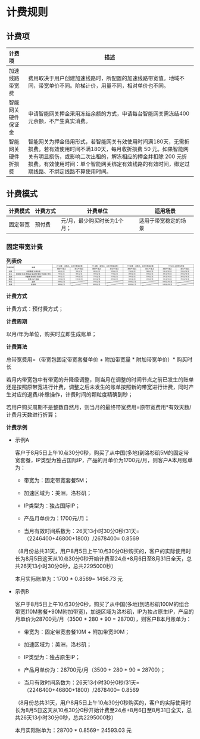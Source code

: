 # **计费规则**

## **计费项**

| 计费项             | 描述                                                         |
| :----------------- | ------------------------------------------------------------ |
| 加速线路带宽费     | 费用取决于用户创建加速线路时，所配置的加速线路带宽值。地域不同，带宽单价不同。阶梯计价，用量不同，相对单价也不同。 |
| 智能网关硬件保证金 | 申请智能网关押金采用冻结余额的方式，申请每台智能网关需冻结400元余额，不产生真实消费。 |
| 智能网关硬件折损费 | 智能网关为押金借用形式，若智能网关有效使用时间满180天，无需折损费。若有效使用时间不满180天，每月收折损费 50 元。如果智能网关有明显损伤，或影响二次出租的，解冻相应的押金并扣除 200 元折损费。有效使用时间：单个智能网关绑定有效线路的有效时间，绑定过期线路、不绑定线路不算使用时间。 |

## **计费模式**

| 计费模式 | 计费方式 | 计费单位                     | 适用场景             |
| :------- | -------- | ---------------------------- | -------------------- |
| 固定带宽 | 预付费   | 元/月，最少购买时长为1个月； | 适用于带宽稳定的场景 |

### **固定带宽计费**

**列表价**
![charge1](/images/charge1.png)

**计费方式** 

计费方式：预付费方式；

**计费周期**

以月/年为单位，购买时立即生成账单；

**计费算法**

总带宽费用=（带宽包固定带宽套餐单价 +  附加带宽量 * 附加带宽单价）* 购买时长

若月内带宽包中有带宽的升降级调整，则当月在调整的时间节点之前已发生的账单还是按照原带宽进行计费，调整之后未发生的账单按照新的带宽进行计费，同时产生对应的退费/补缴操作，计费时间的颗粒度精确到秒；

若用户购买周期不是整数自然月，则当月的最终带宽费用=原带宽费用*有效天数/计费月天数进行折算；

**计费示例**

* 示例A

    客户于8月5日上午10点30分0秒，购买了从中国(多地)到洛杉矶5M的固定带宽套餐，IP类型为独占国际IP，产品的月单价为1700元/月，则客户A本月账单为：
    
    * 带宽为：固定带宽套餐5M；    
    
    * 加速区域为：美洲，洛杉矶；
    
    * IP类型为：独占国际IP；
    
    * 产品月单价为：1700元/月；     
    
    * 当月有效时间系数为：26天13小时30分0秒/31天=（2246400+46800+1800）/2678400= 0.8569  
    
    （8月份总共31天，用户8月5日上午10点30分0秒购买的，客户的实际使用时长为8月5日这天从10点30分0秒开始计费至24点+8月6日至8月31日全天，总共26天13小时30分0秒，总共2295000秒）
    
    本月实际账单为：1700 * 0.8569= 1456.73 元



* 示例B

    客户于8月5日上午10点30分0秒，购买了从中国(多地)到洛杉矶100M的组合带宽(10M套餐+90M附加带宽)，加速区域为洛杉矶，IP为独占原生IP，产品的月单价为28700元/月（3500 + 280 * 90 = 28700），则客户B本月账单为：
    
    * 带宽为：固定带宽套餐10M + 附加带宽90M；
    
    * 加速区域为：美洲，洛杉矶；
    
    * IP类型为：独占原生IP；
    
    * 产品月单价为：28700元/月（3500 + 280 * 90 = 28700）；     
    
    * 当月有效时间系数为：26天13小时30分0秒/31天=（2246400+46800+1800）/2678400= 0.8569  
    
    （8月份总共31天，用户8月5日上午10点30分0秒购买的，客户的实际使用时长为8月5日这天从10点30分0秒开始计费至24点+8月6日至8月31日全天，总共26天13小时30分0秒，总共2295000秒）
    
    本月实际账单为：28700 * 0.8569= 24593.03 元


